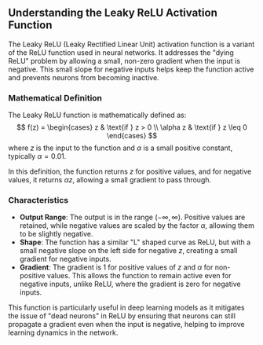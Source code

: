 
## Understanding the Leaky ReLU Activation Function

The Leaky ReLU (Leaky Rectified Linear Unit) activation function is a variant of the ReLU function used in neural networks. It addresses the "dying ReLU" problem by allowing a small, non-zero gradient when the input is negative. This small slope for negative inputs helps keep the function active and prevents neurons from becoming inactive.

### Mathematical Definition
The Leaky ReLU function is mathematically defined as:
$$
f(z) = \begin{cases} 
z & \text{if } z > 0 \\ 
\alpha z & \text{if } z \leq 0 
\end{cases}
$$
where $z$ is the input to the function and $\alpha$ is a small positive constant, typically $\alpha = 0.01$.

In this definition, the function returns $z$ for positive values, and for negative values, it returns $\alpha z$, allowing a small gradient to pass through.

### Characteristics
- **Output Range**: The output is in the range $(-\infty, \infty)$. Positive values are retained, while negative values are scaled by the factor $\alpha$, allowing them to be slightly negative.
- **Shape**: The function has a similar "L" shaped curve as ReLU, but with a small negative slope on the left side for negative $z$, creating a small gradient for negative inputs.
- **Gradient**: The gradient is 1 for positive values of $z$ and $\alpha$ for non-positive values. This allows the function to remain active even for negative inputs, unlike ReLU, where the gradient is zero for negative inputs.

This function is particularly useful in deep learning models as it mitigates the issue of "dead neurons" in ReLU by ensuring that neurons can still propagate a gradient even when the input is negative, helping to improve learning dynamics in the network.
